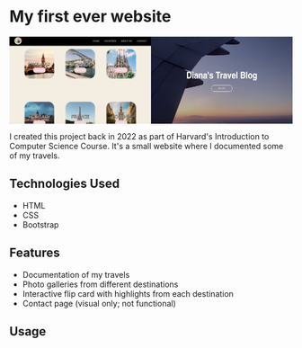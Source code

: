 # My first ever website

<div style="display: flex;">
    <img src="images/countries-page.png" alt="Website Screenshot 1" style="width: 50%; float: left">
    <img src="images/homepage.png" alt="Website Screenshot 2" style="width: 50%; float: left">
</div>

I created this project back in 2022 as part of Harvard's Introduction to Computer Science Course. It's a small website where I documented some of my travels.

## Technologies Used
- HTML
- CSS
- Bootstrap

## Features
- Documentation of my travels
- Photo galleries from different destinations
- Interactive flip card with highlights from each destination
- Contact page (visual only; not functional)

## Usage
